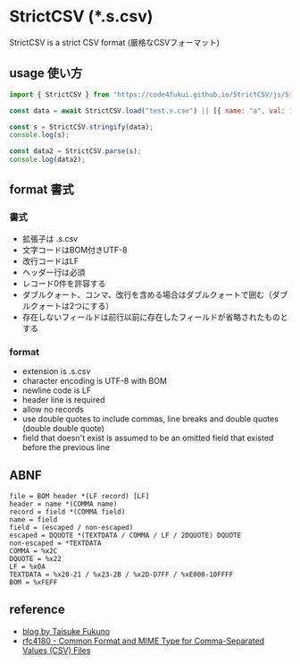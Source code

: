 # StrictCSV (*.s.csv)

StrictCSV is a strict CSV format (厳格なCSVフォーマット)

## usage 使い方

```js
import { StrictCSV } from "https://code4fukui.github.io/StrictCSV/js/StrictCSV.js";

const data = await StrictCSV.load("test.s.csv") || [{ name: "a", val: 1 }, { name: "b", val: 1 }];

const s = StrictCSV.stringify(data);
console.log(s);

const data2 = StrictCSV.parse(s);
console.log(data2);
```

## format 書式

### 書式

- 拡張子は .s.csv
- 文字コードはBOM付きUTF-8
- 改行コードはLF
- ヘッダー行は必須
- レコード0件を許容する
- ダブルクォート、コンマ、改行を含める場合はダブルクォートで囲む（ダブルクォートは2つにする）
- 存在しないフィールドは前行以前に存在したフィールドが省略されたものとする

### format

- extension is .s.csv
- character encoding is UTF-8 with BOM
- newline code is LF
- header line is required
- allow no records
- use double quotes to include commas, line breaks and double quotes (double double quote)
- field that doesn't exist is assumed to be an omitted field that existed before the previous line

## ABNF

```abnf
file = BOM header *(LF record) [LF]
header = name *(COMMA name)
record = field *(COMMA field)
name = field
field = (escaped / non-escaped)
escaped = DQUOTE *(TEXTDATA / COMMA / LF / 2DQUOTE) DQUOTE
non-escaped = *TEXTDATA
COMMA = %x2C
DQUOTE = %x22
LF = %x0A
TEXTDATA = %x20-21 / %x23-2B / %x2D-D7FF / %xE000-10FFFF
BOM = %xFEFF
```

## reference

- [blog by Taisuke Fukuno](https://fukuno.jig.jp/3240)
- [rfc4180 - Common Format and MIME Type for Comma-Separated Values (CSV) Files](https://datatracker.ietf.org/doc/html/rfc4180)
